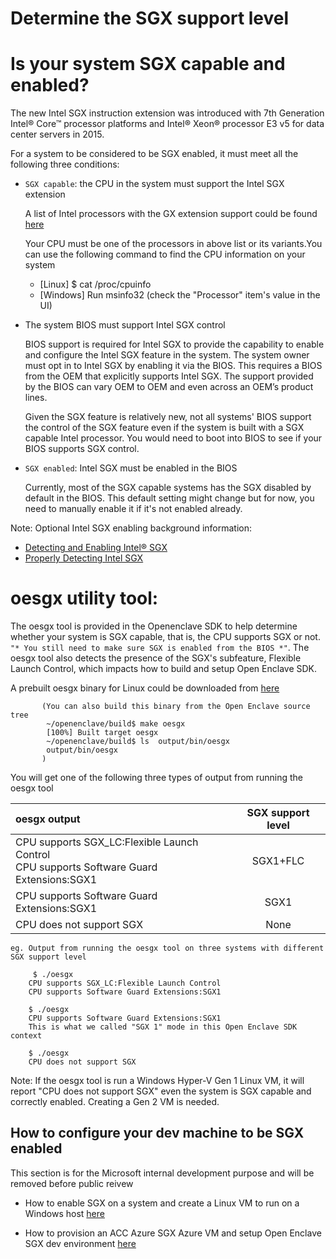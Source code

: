 
# Determine the SGX support level


Is your system SGX capable and enabled?
======================================

The new Intel SGX instruction extension was introduced with 7th Generation Intel® Core™ 
processor platforms and Intel® Xeon® processor E3 v5 for data center servers in 2015.

For a system to be considered to be SGX enabled, it must meet all the following three conditions:

- `SGX capable`: the CPU in the system must support the Intel SGX extension

    A list of Intel processors with the GX extension support could be found [here](https://ark.intel.com/Search/FeatureFilter?productType=processors&SoftwareGuardExtensions=true)

    Your CPU must be one of the processors in above list or its variants.You can use the following command to find the CPU information on your system
    - [Linux]    $ cat /proc/cpuinfo
    - [Windows]  Run msinfo32  (check the "Processor" item's value in the UI)
  
- The system BIOS must support Intel SGX control

    BIOS support is required for Intel SGX to provide the capability to enable and configure the Intel SGX feature in the system.
    The system owner must opt in to Intel SGX by enabling it via the BIOS. This requires a BIOS from the OEM that explicitly supports       Intel SGX. The support provided by the BIOS can vary OEM to OEM and even across an OEM’s product lines. 
    
    Given the SGX feature is relatively new, not all systems' BIOS support the control of the SGX feature even 
    if the system is built with a SGX capable Intel processor. You would need to boot into BIOS to see if your BIOS supports SGX             control.
    
- `SGX enabled`: Intel SGX must be enabled in the BIOS

    Currently, most of the SGX capable systems has the SGX disabled by default in the BIOS. This default setting might change but
    for now, you need to manually enable it if it's not enabled already.

Note: Optional Intel SGX enabling background information:
  - [Detecting and Enabling Intel® SGX](http://www.youtube.com/watch?v=bca5NcjoEdc)
  - [Properly Detecting Intel SGX]( https://software.intel.com/en-us/articles/properly-detecting-intel-software-guard-extensions-in-your-applications)
  
oesgx utility tool:
=======================================
 
 The oesgx tool is provided in the Openenclave SDK to help determine whether your system is SGX capable, that is, the CPU supports SGX or not. `"* You still need to make sure SGX is enabled from the BIOS *"`.
The oesgx tool also detects the presence of the SGX's subfeature, Flexible Launch Control, which impacts how to build and setup Open Enclave SDK.

   A prebuilt oesgx binary for Linux could be downloaded from [here](https://github.com/soccerGB/Openenclavedoc/tree/master/tools)
   
           (You can also build this binary from the Open Enclave source tree
            ~/openenclave/build$ make oesgx
            [100%] Built target oesgx
            ~/openenclave/build$ ls  output/bin/oesgx
            output/bin/oesgx
           )

 
 You will get one of the following three types of output from running the oesgx tool
  
 
|                                oesgx output | SGX support level |
|:--------------------------------------------|:------------------:|
| CPU supports SGX_LC:Flexible Launch Control<br>CPU supports Software Guard Extensions:SGX1| SGX1+FLC          |
| CPU supports Software Guard Extensions:SGX1 | SGX1              |
| CPU does not support SGX                    |   None            |

    eg. Output from running the oesgx tool on three systems with different SGX support level
 
         $ ./oesgx
        CPU supports SGX_LC:Flexible Launch Control
        CPU supports Software Guard Extensions:SGX1

        $ ./oesgx
        CPU supports Software Guard Extensions:SGX1
        This is what we called "SGX 1" mode in this Open Enclave SDK context

        $ ./oesgx
        CPU does not support SGX

Note: If the oesgx tool is run a Windows Hyper-V Gen 1 Linux VM, it will report "CPU does not support SGX" 
      even the system is SGX capable and correctly enabled. Creating a Gen 2 VM is needed.

How to configure your dev machine to be SGX enabled
---------------------------------------------------

This section is for the Microsoft internal development purpose and will be removed before public reivew

- How to enable SGX on a system and create a Linux VM to run on a Windows host [here](SetupSGXSystem.md)

- How to provision an ACC Azure SGX Azure VM and setup Open Enclave SGX dev environment [here](accvmAccSGXVMSetup.md)
